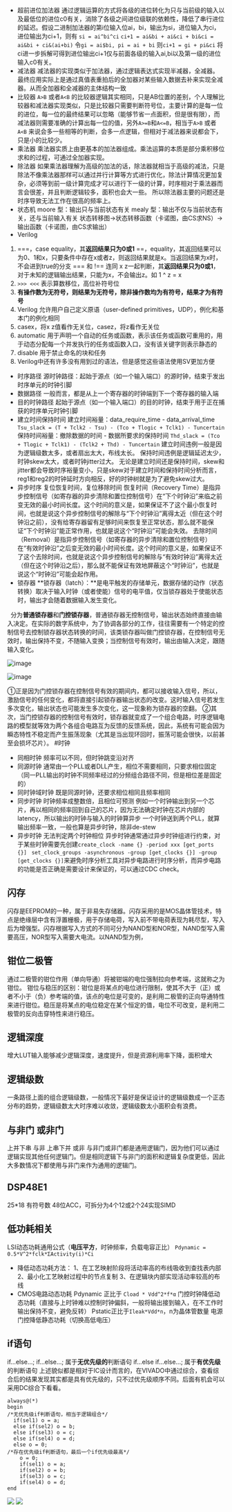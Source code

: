 * 超前进位加法器
通过逻辑运算的方式将各级的进位转化为只与当前级的输入以及最低位的进位c0有关，消除了各级之间进位级联的依赖性，降低了串行进位的延迟。假设二进制加法器的第i位输入位ai，bi，输出为si，进位输入为ci，进位输出为ci+1，则有
```si = ai^bi^ci```
```ci+1 = ai&bi + ai&ci + bi&ci = ai&bi + ci&(ai+bi)```
令```gi = ai$bi, pi = ai + bi```
则```ci+1 = gi + pi&ci```
将ci进一步拆解可得到进位输出ci+1仅与前面各级的输入ai,bi以及第一级的进位输入c0有关。
* 减法器
减法器的实现类似于加法器，通过逻辑表达式实现半减器，全减器。
最终应用实际上是通过真值表重拍后的全加器对某些输入数据去补来实现全减器。从而全加器和全减器的主体结构一致
* 比较器
`A>B` 或者`A<B` 的比较器逻辑其实相同，只是AB位置的差别，个人理解比较器和减法器实现类似，只是比较器只需要判断符号位，主要计算的是每一位的进位，每一位的最终结果可以忽略（能够节省一点面积，但是很有限），而减法器则需要准确的计算出每一位的值，另外`A>=B`和`A<=B`，相当于`A>B` 或者`A<B` 来说会多一些相等的判断，会多一点逻辑，但相对于减法器来说都会下，只是小的比较少。
* 乘法器
乘法器实质上由更基本的加法器组成。乘法运算的本质是部分乘积移位求和的过程，可通过全加器实现。
* 除法器
如果乘法器理解为高级的加法的话，除法器就相当于高级的减法，只是除法不像乘法器那样可以通过并行计算等方式进行优化，除法计算情况更加复杂，必须等到前一级计算完成才可以进行下一级的计算，时序相对于乘法器而言会很差，并且判断逻辑较多，面积也会大一些。
所以除法器主要的问题还是时序导致无法工作在很高的频率上。
* 状态机
moore 型：输出只与当前状态有关
mealy 型：输出不仅与当前状态有关，还与当前输入有关
状态转移图->状态转移函数（卡诺图，由CS求NS）->输出函数（卡诺图，由CS求输出）
* Verilog
1. ===，case equality，其**返回结果只为0或1**
==，equality，其返回结果可以为0、1和x，只要条件中存在x或者z，则返回结果就是x。当返回结果为x时，不会进到true的分支
=== 和 !== 连同 x z一起判断，其**返回结果只为0或1**，对于未知的逻辑输出结果，只能为x，不会输出z。如 1 ^ z = x
2.  `>>> <<<` 表示算数移位，高位补符号位
3. **有操作数为无符号，则结果为无符号，除非操作数均为有符号，结果才为有符号**
4. Verilog 允许用户自己定义原语（user-defined primitives，UDP），例化和基本门的例化相同
5. casex，将x z值看作无关位，casez，将z看作无关位
6. automatic 用于声明一个自动的任务或函数，表示该任务或函数可重用的，用于动态分配每一个并发执行的任务或函数入口，没有该关键字则表示静态的
7. disable 用于禁止命名的块和任务
8. Verilog中还有许多没有用到过的语法，但是感觉这些语法使用SV更加方便
* 时序路径
源时钟路径：起始于源点（如一个输入端口）的源时钟，结束于发出时序单元的时钟引脚
* 数据路径
一般而言，都是从上一个寄存器的时钟端到下一个寄存器的输入端
* 目的时钟路径
起始于源点（如一个输入端口）的目的时钟，结束于用于正在捕获的时序单元时钟引脚
* 建立时间保持时间
建立时间裕量：data_require_time - data_arrival_time
```Tsu_slack = (T + Tclk2 - Tsu) - (Tco + Tlogic + Tclk1) - Tuncertain```
保持时间裕量：撤除数据的时间 - 数据所要求的保持时间
```Thd_slack = (Tco + Tlogic + Tclk1) - (Tclk2 + Thd) - Tuncertain```
建立时间违例一般是因为逻辑级数太多，或者扇出太大，布线太长。
保持时间违例是逻辑延迟太少，时钟skew太大，或者时钟jitter过大。
无论是建立时间还是保持时间，skew和jitter都会导致时序裕量变小，只是skew对于建立时间和保持时间分析而言，reg1和reg2的时钟延时方向相反，好的时钟树就是为了避免skew过大。
* 异步时序
复位恢复时间，复位移除时间
恢复时间（Recovery Time）是指异步控制信号（如寄存器的异步清除和置位控制信号）在“下个时钟沿”来临之前变无效的最小时间长度。这个时间的意义是，如果保证不了这个最小恢复时间，也就是说这个异步控制信号的解除与“下个时钟沿”离得太近（但在这个时钟沿之前），没有给寄存器留有足够时间来恢复至正常状态，那么就不能保证“下个时钟沿”能正常作用，也就是说这个“时钟沿”可能会失效。
去除时间（Removal）是指异步控制信号（如寄存器的异步清除和置位控制信号）在“有效时钟沿”之后变无效的最小时间长度。这个时间的意义是，如果保证不了这个去除时间，也就是说这个异步控制信号的解除与“有效时钟沿”离得太近（但在这个时钟沿之后），那么就不能保证有效地屏蔽这个“时钟沿”，也就是说这个“时钟沿”可能会起作用。
* 锁存器
**锁存器（latch）：**是电平触发的存储单元，数据存储的动作（状态转换）取决于输入时钟（或者使能）信号的电平值，仅当锁存器处于使能状态时，输出才会随着数据输入发生变化。

  分为**普通锁存器**和**门控锁存器**，普通锁存器无控制信号，输出状态始终直接由输入决定。在实际的数字系统中，为了协调各部分的工作，往往需要有一个特定的控制信号去控制锁存器状态转换的时间，该类锁存器叫做门控锁存器，在控制信号无效时，输出保持不变，不随输入变换；当控制信号有效时，输出由输入决定，跟随输入变化。

![image](https://upload-images.jianshu.io/upload_images/23495115-71ead4c1f00ecb84?imageMogr2/auto-orient/strip%7CimageView2/2/w/1240)

![image](https://upload-images.jianshu.io/upload_images/23495115-4b12d50a4f0da84e?imageMogr2/auto-orient/strip%7CimageView2/2/w/1240) 

①正是因为门控锁存器在控制信号有效的期间内，都可以接收输入信号，所以，激励信号的任何变化，都将直接引起锁存器输出状态的改变。这时输入信号若发生多次变化，输出状态也可能发生多次变化，这一现象称为锁存器的空翻。
②其次，当门控锁存器的控制信号有效时，锁存器就变成了一个组合电路，时序逻辑电路的模型就等效为两个各组合电路互为反馈的反馈系统，因此，系统有可能会因为瞬态特性不稳定而产生振荡现象（尤其是当出现环回时，振荡可能会很快，以前甚至会损坏芯片）。
#时钟
* 同相时钟
频率可以不同，但时钟跳变沿对齐
* 同源时钟
通常由一个PLL或者DLL产生，相位不需要相同，只要求相位固定（同一PLL输出的时钟不同频率经过的分频组合路径不同，但是相位差是固定的）
* 同时钟域时钟
既是同源时钟，还要求相位相同且频率相同
* 同步时钟
时钟频率成整数倍，且相位可预测
例如一个时钟输出到另一个芯片，再以相同的频率回到自己的芯片，因为无法确定时钟在芯片内部的latency，所以输出的时钟与输入的时钟算异步
一个时钟送到两个PLL，就算输出频率一致，一般也算是异步时钟，除非de-stew
* 异步时钟
无法判定两个时钟相位
异步时钟通常通过异步时钟组进行约束，对于某些时钟需要先创建```create_clock -name {} -period xxx [get_ports {}]```
``` set_clock_groups -asynchronous -group [get_clocks {}] -group [get_clocks {}]```来避免时序分析工具对异步电路进行时序分析，而异步电路的功能是否正确是需要设计来保证的，可以通过CDC check。

## 闪存
闪存是EEPROM的一种，属于非易失存储器。闪存采用的是MOS晶体管技术，特点是绝缘层中含有浮置栅极，用于存储电荷，写入前不带电荷表现为耗尽型，写入后为增强型。闪存根据写入方式的不同可分为NAND型和NOR型，NAND型写入需要高压，NOR型写入需要大电流。以NAND型为例，

## 钳位二极管
通过二极管的钳位作用（单向导通）将被钳端的电位强制拉向参考端，这就称之为钳位。
钳位与稳压的区别：钳位是将某点的电位进行限制，使其不大于（正）或者不小于（负）参考端的值，该点的电位是可变的，是利用二极管的正向导通特性来进行钳位。稳压是将某点的电位稳定在某个恒定的值，电位不可改变，是利用二极管的反向击穿特性来进行稳压。
## 逻辑深度
增大LUT输入能够减少逻辑深度，速度提升，但是资源利用率下降，面积增大
## 逻辑级数
一条路径上面的组合逻辑级数，一般情况下最好是保证设计的逻辑级数成一个正态分布的趋势，逻辑级数太大时序难以收敛，逻辑级数太小面积会有浪费。
## 与非门 或非门
上并下串 与非
上串下并 或非
与非门或非门都是通用逻辑门，因为他们可以通过逻辑实现其他任何逻辑门。但是相同逻辑下与非门的面积和逻辑复杂度更低，因此大多数情况下都使用与非门来作为通用的逻辑门。
## DSP48E1
25*18 有符号数  48位ACC，可拆分为4个12或2个24实现SIMD
## 低功耗相关
LSI动态功耗通用公式（**电压平方**，时钟频率，负载电容正比）
`Pdynamic = 0.5*V^2*fclk*ΣActivity(i)*Ci`
* 降低动态功耗方法：
1、在工艺映射阶段将活动率高的布线吸收到查找表内部
2、最小化工艺映射过程中的节点复制
3、在逻辑块内部实现活动率较高的布线
* CMOS电路动态功耗
Pdynamic 正比于 `Cload * Vdd^2*f*α`
门控时钟降低动态功耗（直接与上时钟难以控制时钟偏斜，一般将输出接到输入，在不工作时输出保持不变，避免反转）
Pstatic正比于`Ileak*Vdd*n`，n为晶体管数量
电源门控降低静态功耗（切换高低电压）
## if语句
if...else...; if...else...; 属于**无优先级的**判断语句
if...else if...else...; 属于**有优先级**的判断语句
上述貌似都是相对于IC设计而言的，在VIVADO中通过综合，查看综合后的结果发现其实都是具有优先级的，只不过优先级顺序不同。后面有机会可以采用DC综合下看看。
```
always@(*)
begin
/*无优先级if判断语句，相当于逻辑组合*/
  if(sel1) o = a;
  else if(sel2) o = b; 
  else if(sel3) o = c; 
  else if(sel4) o = d; 
  else o = 0; 
/*存在优先级if判断语句，最后一个if优先级最高*/
    o = 0;
    if(sel1) o = a;
    if(sel2) o = b;
    if(sel3) o = c;
    if(sel4) o = d;
end
```
![](基础知识.assets\23495115-8d4b15ea0fbbd9cd.png)
![](基础知识.assets\23495115-073a2bf98cd43bf8.png)

